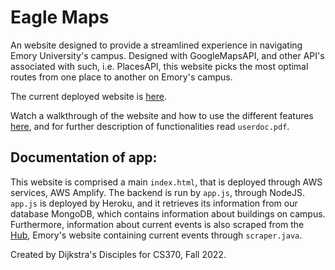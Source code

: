 # Eagle Maps

An website designed to provide a streamlined experience in navigating Emory University's campus. 
Designed with GoogleMapsAPI, and other API's associated with such, i.e. PlacesAPI, this website picks the most optimal routes from one place to another on Emory's campus.

The current deployed website is [here](https://eaglemaps.link). 

Watch a walkthrough of the website and how to use the different features [here](https://youtu.be/L8X4ckg6ako), and for further description of functionalities read `userdoc.pdf`.

## Documentation of app:

This website is comprised a main `index.html`, that is deployed through AWS services, AWS Amplify. The backend is run by `app.js`, through NodeJS. `app.js` is deployed by Heroku, and it retrieves its information from our database MongoDB, which contains information about buildings on campus. Furthermore, information about current events is also scraped from the [Hub](https://emory.campuslabs.com/engage/), Emory's website containing current events through `scraper.java`.


Created by Dijkstra's Disciples for CS370, Fall 2022.

